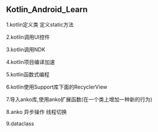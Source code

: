 ## Kotlin_Android_Learn


1.kotlin定义类 定义static方法

2.kotlin调用UI控件

3.kotlin调用NDK

4.kotlin项目编译加速

5.kotlin函数式编程

6.kotlin使用Support库下面的RecyclerView

7.导入anko库,使用anko扩展函数(在一个类上增加一种新的行为) 

8.anko 异步操作 线程切换

9.dataclass